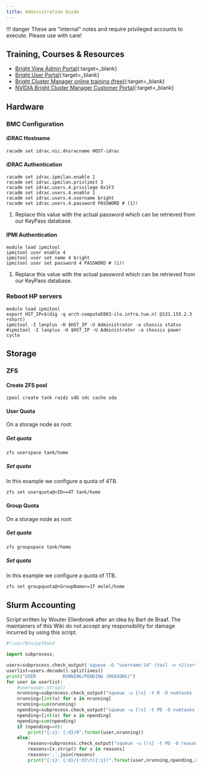 ```yaml
---
title: Administration Guide
---
```


!!! danger
    These are "internal" notes and require privileged accounts to execute. Please use with care!

## Training, Courses & Resources
- [Bright View Admin Portal](https://hpc-cluster.tue.nl/bright-view/){:target=_blank}
- [Bright User Portal](https://hpc-cluster.tue.nl/userportal/){:target=_blank}
- [Bright Cluster Manager online training (free)](https://academy.nvidia.com/en/training-search-wizard/?mySearch=bright%20cluster%20manager){:target=_blank}
- [NVIDIA Bright Cluster Manager Customer Portal](https://customer.brightcomputing.com/){:target=_blank}

## Hardware

### BMC Configuration

#### iDRAC Hostname
```shell
racadm set idrac.nic.dnsracname HOST-idrac
```

#### iDRAC Authentication
```{ .shell .annotate hl_lines="4" }
racadm set idrac.ipmilan.enable 1
racadm set idrac.ipmilan.privlimit 3
racadm set idrac.users.4.privilege 0x1F3
racadm set idrac.users.4.enable 1
racadm set idrac.users.4.username bright
racadm set idrac.users.4.password PASSWORD # (1)!
```

1. Replace this value with the actual password which can be retrieved from our KeyPass database.

#### IPMI Authentication
```{ .shell .annotate hl_lines="4" }
module load ipmitool
ipmitool user enable 4
ipmitool user set name 4 bright
ipmitool user set password 4 PASSWORD # (1)!
```

1. Replace this value with the actual password which can be retrieved from our KeyPass database.

### Reboot HP servers
```shell
module load ipmitool
export HST_IP=$(dig -q arch-computeE003-ilo.infra.tue.nl @131.155.2.3 +short)
ipmitool -I lanplus -H $HST_IP -U Administrator -a chassis status
#ipmitool -I lanplus -H $HST_IP -U Administrator -a chassis power cycle
```

## Storage

### ZFS

#### Create ZFS pool
```shell
zpool create tank raidz sdb sdc cache sda
```

#### User Quota
On a storage node as root:

##### Get quota
```shell
zfs userspace tank/home
```

#####  Set quota
In this example we configure a quota of 4TB.
```shell
zfs set userquota@<ID>=4T tank/home
```

#### Group Quota
On a storage node as root:

##### Get quota
```shell
zfs groupspace tank/home
```

#####  Set quota
In this example we configure a quota of 1TB.
```shell
zfs set groupquota@<GroupName>=1T molml/home
```

## Slurm Accounting
Script written by Wouter Ellenbroek after an idea by Bart de Braaf. The
maintainers of this Wiki do not accept any responsibility for damage
incurred by using this script.

```python
#!/usr/bin/python3

import subprocess;

users=subprocess.check_output('squeue -O "username:14" |tail -n +2|sort|uniq',shell=True)
userlist=users.decode().splitlines()
print("USER          RUNNING/PENDING (REASONS)")
for user in userlist:
    #user=user.strip()
    nrunning=subprocess.check_output("squeue -u {!s} -t R -O numtasks |tail -n +2".format(user),shell=True).decode().splitlines()
    nrunning=[int(x) for x in nrunning]
    nrunning=sum(nrunning)
    npending=subprocess.check_output("squeue -u {!s} -t PD -O numtasks |tail -n +2".format(user),shell=True).decode().splitlines()
    npending=[int(x) for x in npending]
    npending=sum(npending)
    if (npending==0): 
        print("{:s}: {:d}/0".format(user,nrunning))
    else:
        reasons=subprocess.check_output("squeue -u {!s} -t PD -O reason | tail -n +2 |sort|uniq".format(user),shell=True).decode().splitlines()
        reasons=[x.strip() for x in reasons]
        reasons=','.join(reasons)
        print("{:s}: {:d}/{:d}\t({:s})".format(user,nrunning,npending,reasons))
```
